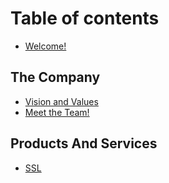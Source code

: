 # Table of contents

* [Welcome!](README.md)

## The Company

* [Vision and Values](the-company/vision-and-values.md)
* [Meet the Team!](the-company/meet-the-team.md)

## Products And Services

* [SSL](products-and-services/ssl.md)
